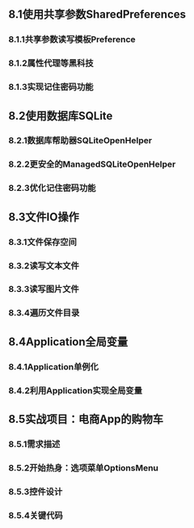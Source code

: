 ## 8.1使用共享参数SharedPreferences
### 8.1.1共享参数读写模板Preference



### 8.1.2属性代理等黑科技



### 8.1.3实现记住密码功能



## 8.2使用数据库SQLite
### 8.2.1数据库帮助器SQLiteOpenHelper



### 8.2.2更安全的ManagedSQLiteOpenHelper



### 8.2.3优化记住密码功能



## 8.3文件IO操作
### 8.3.1文件保存空间



### 8.3.2读写文本文件



### 8.3.3读写图片文件



### 8.3.4遍历文件目录



## 8.4Application全局变量
### 8.4.1Application单例化



### 8.4.2利用Application实现全局变量



## 8.5实战项目：电商App的购物车
### 8.5.1需求描述



### 8.5.2开始热身：选项菜单OptionsMenu



### 8.5.3控件设计



### 8.5.4关键代码



